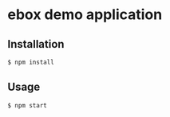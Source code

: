 ebox demo application
=========

Installation
------------

```sh
$ npm install
```

Usage
-----

```sh
$ npm start 
```

